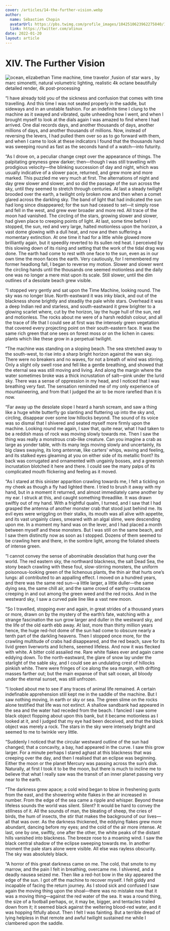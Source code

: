 ```yaml
---
cover: /articles/14-the-further-vision.webp
author:
  name: Sébastien Chopin
  avatarUrl: https://pbs.twimg.com/profile_images/1042510623962275840/1Iw_Mvud_400x400.jpg
  link: https://twitter.com/atinux
date: 2022-01-20
layout: article
---
```


# XIV. The Further Vision

![ocean,   elizabethan Time machine, time travelor ,fusion of star wars , by marc simonetti, natural volumetric lighting, realistic 4k octane beautifully detailed render, 4k post-processing](/articles/14-the-further-vision.webp)

“I have already told you of the sickness and confusion that comes with time travelling. And this time I was not seated properly in the saddle, but sideways and in an unstable fashion. For an indefinite time I clung to the machine as it swayed and vibrated, quite unheeding how I went, and when I brought myself to look at the dials again I was amazed to find where I had arrived. One dial records days, and another thousands of days, another millions of days, and another thousands of millions. Now, instead of reversing the levers, I had pulled them over so as to go forward with them, and when I came to look at these indicators I found that the thousands hand was sweeping round as fast as the seconds hand of a watch—into futurity.

“As I drove on, a peculiar change crept over the appearance of things. The palpitating greyness grew darker; then—though I was still travelling with prodigious velocity—the blinking succession of day and night, which was usually indicative of a slower pace, returned, and grew more and more marked. This puzzled me very much at first. The alternations of night and day grew slower and slower, and so did the passage of the sun across the sky, until they seemed to stretch through centuries. At last a steady twilight brooded over the earth, a twilight only broken now and then when a comet glared across the darkling sky. The band of light that had indicated the sun had long since disappeared; for the sun had ceased to set—it simply rose and fell in the west, and grew ever broader and more red. All trace of the moon had vanished. The circling of the stars, growing slower and slower, had given place to creeping points of light. At last, some time before I stopped, the sun, red and very large, halted motionless upon the horizon, a vast dome glowing with a dull heat, and now and then suffering a momentary extinction. At one time it had for a little while glowed more brilliantly again, but it speedily reverted to its sullen red heat. I perceived by this slowing down of its rising and setting that the work of the tidal drag was done. The earth had come to rest with one face to the sun, even as in our own time the moon faces the earth. Very cautiously, for I remembered my former headlong fall, I began to reverse my motion. Slower and slower went the circling hands until the thousands one seemed motionless and the daily one was no longer a mere mist upon its scale. Still slower, until the dim outlines of a desolate beach grew visible.

“I stopped very gently and sat upon the Time Machine, looking round. The sky was no longer blue. North-eastward it was inky black, and out of the blackness shone brightly and steadily the pale white stars. Overhead it was a deep Indian red and starless, and south-eastward it grew brighter to a glowing scarlet where, cut by the horizon, lay the huge hull of the sun, red and motionless. The rocks about me were of a harsh reddish colour, and all the trace of life that I could see at first was the intensely green vegetation that covered every projecting point on their south-eastern face. It was the same rich green that one sees on forest moss or on the lichen in caves: plants which like these grow in a perpetual twilight.

“The machine was standing on a sloping beach. The sea stretched away to the south-west, to rise into a sharp bright horizon against the wan sky. There were no breakers and no waves, for not a breath of wind was stirring. Only a slight oily swell rose and fell like a gentle breathing, and showed that the eternal sea was still moving and living. And along the margin where the water sometimes broke was a thick incrustation of salt—pink under the lurid sky. There was a sense of oppression in my head, and I noticed that I was breathing very fast. The sensation reminded me of my only experience of mountaineering, and from that I judged the air to be more rarefied than it is now.

“Far away up the desolate slope I heard a harsh scream, and saw a thing like a huge white butterfly go slanting and fluttering up into the sky and, circling, disappear over some low hillocks beyond. The sound of its voice was so dismal that I shivered and seated myself more firmly upon the machine. Looking round me again, I saw that, quite near, what I had taken to be a reddish mass of rock was moving slowly towards me. Then I saw the thing was really a monstrous crab-like creature. Can you imagine a crab as large as yonder table, with its many legs moving slowly and uncertainly, its big claws swaying, its long antennæ, like carters’ whips, waving and feeling, and its stalked eyes gleaming at you on either side of its metallic front? Its back was corrugated and ornamented with ungainly bosses, and a greenish incrustation blotched it here and there. I could see the many palps of its complicated mouth flickering and feeling as it moved.

“As I stared at this sinister apparition crawling towards me, I felt a tickling on my cheek as though a fly had lighted there. I tried to brush it away with my hand, but in a moment it returned, and almost immediately came another by my ear. I struck at this, and caught something threadlike. It was drawn swiftly out of my hand. With a frightful qualm, I turned, and I saw that I had grasped the antenna of another monster crab that stood just behind me. Its evil eyes were wriggling on their stalks, its mouth was all alive with appetite, and its vast ungainly claws, smeared with an algal slime, were descending upon me. In a moment my hand was on the lever, and I had placed a month between myself and these monsters. But I was still on the same beach, and I saw them distinctly now as soon as I stopped. Dozens of them seemed to be crawling here and there, in the sombre light, among the foliated sheets of intense green.

“I cannot convey the sense of abominable desolation that hung over the world. The red eastern sky, the northward blackness, the salt Dead Sea, the stony beach crawling with these foul, slow-stirring monsters, the uniform poisonous-looking green of the lichenous plants, the thin air that hurts one’s lungs: all contributed to an appalling effect. I moved on a hundred years, and there was the same red sun—a little larger, a little duller—the same dying sea, the same chill air, and the same crowd of earthy crustacea creeping in and out among the green weed and the red rocks. And in the westward sky, I saw a curved pale line like a vast new moon.

“So I travelled, stopping ever and again, in great strides of a thousand years or more, drawn on by the mystery of the earth’s fate, watching with a strange fascination the sun grow larger and duller in the westward sky, and the life of the old earth ebb away. At last, more than thirty million years hence, the huge red-hot dome of the sun had come to obscure nearly a tenth part of the darkling heavens. Then I stopped once more, for the crawling multitude of crabs had disappeared, and the red beach, save for its livid green liverworts and lichens, seemed lifeless. And now it was flecked with white. A bitter cold assailed me. Rare white flakes ever and again came eddying down. To the north-eastward, the glare of snow lay under the starlight of the sable sky, and I could see an undulating crest of hillocks pinkish white. There were fringes of ice along the sea margin, with drifting masses farther out; but the main expanse of that salt ocean, all bloody under the eternal sunset, was still unfrozen.

“I looked about me to see if any traces of animal life remained. A certain indefinable apprehension still kept me in the saddle of the machine. But I saw nothing moving, in earth or sky or sea. The green slime on the rocks alone testified that life was not extinct. A shallow sandbank had appeared in the sea and the water had receded from the beach. I fancied I saw some black object flopping about upon this bank, but it became motionless as I looked at it, and I judged that my eye had been deceived, and that the black object was merely a rock. The stars in the sky were intensely bright and seemed to me to twinkle very little.

“Suddenly I noticed that the circular westward outline of the sun had changed; that a concavity, a bay, had appeared in the curve. I saw this grow larger. For a minute perhaps I stared aghast at this blackness that was creeping over the day, and then I realised that an eclipse was beginning. Either the moon or the planet Mercury was passing across the sun’s disk. Naturally, at first I took it to be the moon, but there is much to incline me to believe that what I really saw was the transit of an inner planet passing very near to the earth.

“The darkness grew apace; a cold wind began to blow in freshening gusts from the east, and the showering white flakes in the air increased in number. From the edge of the sea came a ripple and whisper. Beyond these lifeless sounds the world was silent. Silent? It would be hard to convey the stillness of it. All the sounds of man, the bleating of sheep, the cries of birds, the hum of insects, the stir that makes the background of our lives—all that was over. As the darkness thickened, the eddying flakes grew more abundant, dancing before my eyes; and the cold of the air more intense. At last, one by one, swiftly, one after the other, the white peaks of the distant hills vanished into blackness. The breeze rose to a moaning wind. I saw the black central shadow of the eclipse sweeping towards me. In another moment the pale stars alone were visible. All else was rayless obscurity. The sky was absolutely black.

“A horror of this great darkness came on me. The cold, that smote to my marrow, and the pain I felt in breathing, overcame me. I shivered, and a deadly nausea seized me. Then like a red-hot bow in the sky appeared the edge of the sun. I got off the machine to recover myself. I felt giddy and incapable of facing the return journey. As I stood sick and confused I saw again the moving thing upon the shoal—there was no mistake now that it was a moving thing—against the red water of the sea. It was a round thing, the size of a football perhaps, or, it may be, bigger, and tentacles trailed down from it; it seemed black against the weltering blood-red water, and it was hopping fitfully about. Then I felt I was fainting. But a terrible dread of lying helpless in that remote and awful twilight sustained me while I clambered upon the saddle.